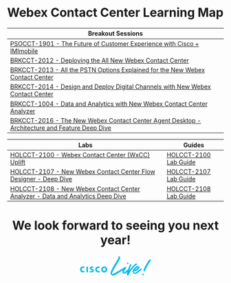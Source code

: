 <script>
    document.getElementsByClassName("site-title").item(0).innerHTML = '<a class="site-title" rel="author" href="https://www.ciscolive.com/2021/learn/session-catalog.html?tab.digitalbundle=Anytime21&search=Webex%20Contact%20Center#/">Cisco Live 2021</a>';
</script>


# Webex Contact Center Learning Map

|Breakout Sessions|
|-----------------|
|[PSOCCT-1901 - The Future of Customer Experience with Cisco + IMImobile](https://www.ciscolive.com/2021/learn/session-catalog.html?tab.digitalbundle=Anytime21&search=PSOCCT-1901#/session/1611153677982001Vf0z)|
|[BRKCCT-2012 - Deploying the All New Webex Contact Center](https://www.ciscolive.com/2021/learn/session-catalog.html?tab.digitalbundle=Anytime21&search=BRKCCT-2012#/session/1610680560144001OxxL)|
|[BRKCCT-2013 - All the PSTN Options Explained for the New Webex Contact Center](https://www.ciscolive.com/2021/learn/session-catalog.html?tab.digitalbundle=Anytime21&search=BRKCCT-2013#/session/1610734551391001xz3f)|
|[BRKCCT-2014 -  Design and Deploy Digital Channels with New Webex Contact Center](https://www.ciscolive.com/2021/learn/session-catalog.html?tab.digitalbundle=Anytime21&search=BRKCCT-2014#/session/1611342770253001JhsQ)|
|[BRKCCT-1004 - Data and Analytics with New Webex Contact Center Analyzer](https://www.ciscolive.com/2021/learn/session-catalog.html?tab.digitalbundle=Anytime21&search=BRKCCT-1004#/session/1611177615707001ynAA)|
|[BRKCCT-2016 - The New Webex Contact Center Agent Desktop - Architecture and Feature Deep Dive](https://www.ciscolive.com/2021/learn/session-catalog.html?tab.digitalbundle=Anytime21&search=BRKCCT-2016#/session/1611343128195001J1Mx)|



| Labs | Guides |
| -------- | --------|
| [HOLCCT-2100 - Webex Contact Center (WxCC) Uplift](https://www.ciscolive.com/2021/learn/session-catalog.html?tab.digitalbundle=connected-learning&search=HOLCCT-2100#/session/1610712847226001bhmV) | [HOLCCT-2100 Lab Guide](https://wxcctechsummit.github.io/holcct2100/)|
| [HOLCCT-2107 - New Webex Contact Center Flow Designer - Deep Dive](https://www.ciscolive.com/2021/learn/session-catalog.html?tab.digitalbundle=connected-learning&search=HOLCCT-2107#/session/1610644416624001FaYp) | [HOLCCT-2107 Lab Guide](https://wxcctechsummit.github.io/holcct2108/)|
| [HOLCCT-2108 - New Webex Contact Center Analyzer - Data and Analytics Deep Dive](https://www.ciscolive.com/2021/learn/session-catalog.html?tab.digitalbundle=connected-learning&search=HOLCCT-2108#/session/1610748846868001cTbF) | [HOLCCT-2108 Lab Guide](https://wxcctechsummit.github.io/holcct2108/)| 


<center> <h1>We look forward to seeing you next year! </h1> </center>
<img src="CL2.png" style="display: block; margin-left: auto; margin-right: auto;">


